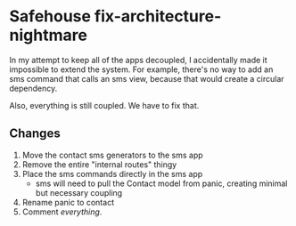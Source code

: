 Safehouse fix-architecture-nightmare
===

In my attempt to keep all of the apps decoupled, I accidentally made it impossible to extend the system. For example, there's no way to add an sms command that calls an sms view, because that would create a circular dependency.

Also, everything is still coupled. We have to fix that.

Changes
-

1. Move the contact sms generators to the sms app
2. Remove the entire "internal routes" thingy
3. Place the sms commands directly in the sms app
   * sms will need to pull the Contact model from panic, creating minimal but necessary coupling
4. Rename panic to contact
5. Comment _everything_.
